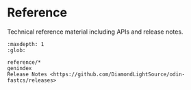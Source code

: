 # Reference

Technical reference material including APIs and release notes.

```{toctree}
:maxdepth: 1
:glob:

reference/*
genindex
Release Notes <https://github.com/DiamondLightSource/odin-fastcs/releases>
```
